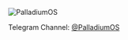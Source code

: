 ![PalladiumOS](https://github.com/PalladiumOS/manifest/blob/fourteen/Pd_banner.png)


Telegram Channel: [@PalladiumOS](http://t.me/PalladoiumOSOfficial)

